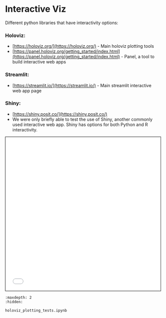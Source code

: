 # Interactive Viz

Different python libraries that have interactivity options:

### Holoviz:

* [https://holoviz.org/](https://holoviz.org/) - Main holoviz plotting tools
* [https://panel.holoviz.org/getting_started/index.html](https://panel.holoviz.org/getting_started/index.html) - Panel, a tool to build interactive web apps

### Streamlit:

* [https://streamlit.io/](https://streamlit.io/) - Main streamlit interactive web app page

### Shiny:

* [https://shiny.posit.co/](https://shiny.posit.co/)
* We were only briefly able to test the use of Shiny, another commonly used interactive web app.
Shiny has options for both Python and R interactivity.


<iframe src="first_figure.html" width="100%" height="500" style="border:1px solid black;">  </iframe>

```{toctree}
:maxdepth: 2
:hidden:

holoviz_plotting_tests.ipynb
```

